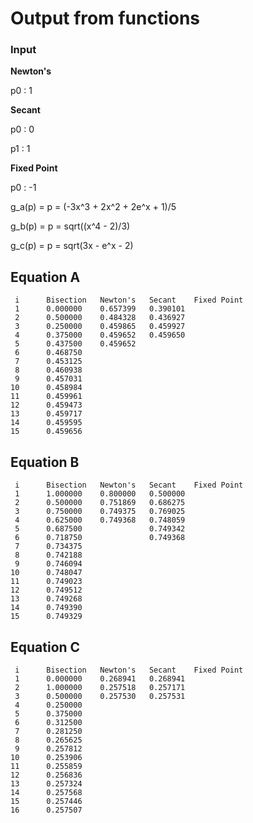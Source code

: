 # Output from functions

### Input
**Newton's**

p0 : 1

**Secant**

p0 : 0

p1 : 1

**Fixed Point**

p0 : -1

g_a(p) = p = (-3x^3 + 2x^2 + 2e^x + 1)/5

g_b(p) = p = sqrt((x^4 - 2)/3)

g_c(p) = p = sqrt(3x - e^x - 2)

## Equation A
```
 i      Bisection   Newton's   Secant    Fixed Point
 1      0.000000    0.657399   0.390101
 2      0.500000    0.484328   0.436927
 3      0.250000    0.459865   0.459927
 4      0.375000    0.459652   0.459650
 5      0.437500    0.459652   
 6      0.468750    
 7      0.453125
 8      0.460938
 9      0.457031
10      0.458984
11      0.459961
12      0.459473
13      0.459717
14      0.459595
15      0.459656
```


## Equation B
```
 i      Bisection   Newton's   Secant    Fixed Point
 1      1.000000    0.800000   0.500000
 2      0.500000    0.751869   0.686275
 3      0.750000    0.749375   0.769025
 4      0.625000    0.749368   0.748059
 5      0.687500               0.749342
 6      0.718750               0.749368
 7      0.734375               
 8      0.742188               
 9      0.746094               
10      0.748047
11      0.749023
12      0.749512
13      0.749268
14      0.749390
15      0.749329
```


## Equation C
```
 i      Bisection   Newton's   Secant    Fixed Point
 1      0.000000    0.268941   0.268941
 2      1.000000    0.257518   0.257171
 3      0.500000    0.257530   0.257531
 4      0.250000    
 5      0.375000    
 6      0.312500    
 7      0.281250    
 8      0.265625
 9      0.257812
10      0.253906
11      0.255859
12      0.256836
13      0.257324
14      0.257568
15      0.257446
16      0.257507
```
